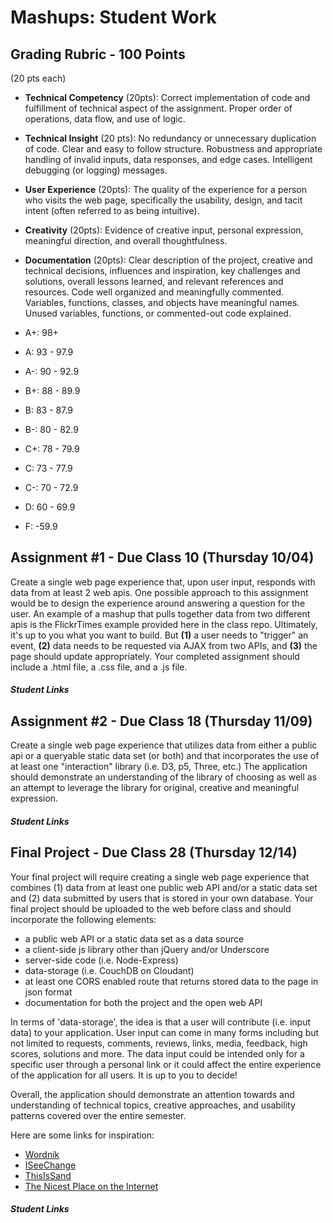 Mashups: Student Work
===============================

Grading Rubric - 100 Points
---------------------------
(20 pts each)
- **Technical Competency** (20pts): Correct implementation of code and fulfillment of technical aspect of the assignment. Proper order of operations, data flow, and use of logic. 
- **Technical Insight** (20 pts): No redundancy or unnecessary duplication of code. Clear and easy to follow structure. Robustness and appropriate handling of invalid inputs, data responses, and edge cases. Intelligent debugging (or logging) messages.
- **User Experience** (20pts): The quality of the experience for a person who visits the web page, specifically the usability, design, and tacit intent (often referred to as being intuitive).  
- **Creativity** (20pts): Evidence of creative input, personal expression, meaningful direction, and overall thoughtfulness.
- **Documentation** (20pts): Clear description of the project, creative and technical decisions, influences and inspiration, key challenges and solutions, overall lessons learned, and relevant references and resources. Code well organized and meaningfully commented. Variables, functions, classes, and objects have meaningful names. Unused variables, functions, or commented-out code explained.

- A+:	98+
- A:	93 - 97.9
- A-:	90 - 92.9
- B+:	88 - 89.9
- B:	83 - 87.9
- B-:	80 - 82.9
- C+:	78 - 79.9
- C:	73 - 77.9
- C-: 	70 - 72.9
- D:	60 - 69.9
- F:	-59.9


Assignment #1 - Due Class 10 (Thursday 10/04)
--------------------------------------------
Create a single web page experience that, upon user input, responds with data from at least 2 web apis. One possible approach to this assignment would be to design the experience around answering a question for the user. An example of a mashup that pulls together data from two different apis is the FlickrTimes example provided here in the class repo. Ultimately, it's up to you what you want to build. But **(1)** a user needs to "trigger" an event, **(2)** data needs to be requested via AJAX from two APIs, and **(3)** the page should update appropriately. Your completed assignment should include a .html file, a .css file, and a .js file. 

##### Student Links

Assignment #2 - Due Class 18 (Thursday 11/09)
---------------------------------------------
Create a single web page experience that utilizes data from either a public api or a queryable static data set (or both) and that incorporates the use of at least one "interaction" library (i.e. D3, p5, Three, etc.) The application should demonstrate an understanding of the library of choosing as well as an attempt to leverage the library for original, creative and meaningful expression. 

##### Student Links

Final Project - Due Class 28 (Thursday 12/14)
---------------------------------------------
Your final project will require creating a single web page experience that combines (1) data from at least one public web API and/or a static data set and (2) data submitted by users that is stored in your own database. Your final project should be uploaded to the web before class and should incorporate the following elements:  
* a public web API or a static data set as a data source  
* a client-side js library other than jQuery and/or Underscore  
* server-side code (i.e. Node-Express)  
* data-storage (i.e. CouchDB on Cloudant)  
* at least one CORS enabled route that returns stored data to the page in json format  
* documentation for both the project and the open web API  

In terms of 'data-storage', the idea is that a user will contribute (i.e. input data) to your application. User input can come in many forms including but not limited to requests, comments, reviews, links, media, feedback, high scores, solutions and more. The data input could be intended only for a specific user through a personal link or it could affect the entire experience of the application for all users. It is up to you to decide! 

Overall, the application should demonstrate an attention towards and understanding of technical topics, creative approaches, and usability patterns covered over the entire semester.

Here are some links for inspiration:  
* [Wordnik](https://www.wordnik.com/)
* [ISeeChange](https://www.iseechange.org/)
* [ThisIsSand](http://thisissand.com/)
* [The Nicest Place on the Internet](http://thenicestplaceontheinter.net/)  

##### Student Links
